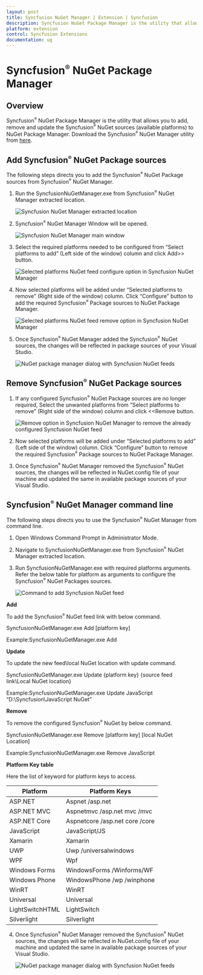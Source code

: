 ```yaml
---
layout: post
title: Syncfusion NuGet Manager | Extension | Syncfusion
description: Syncfusion NuGet Package Manager is the utility that allows you to add, remove and update the Syncfusion NuGet sources (available platforms) to NuGet Package Manager
platform: extension
control: Syncfusion Extensions
documentation: ug
---
```


# Syncfusion<sup style="font-size:70%">&reg;</sup> NuGet Package Manager

## Overview

Syncfusion<sup style="font-size:70%">&reg;</sup> NuGet Package Manager is the utility that allows you to add, remove and update the Syncfusion<sup style="font-size:70%">&reg;</sup> NuGet sources (available platforms) to NuGet Package Manager. Download the Syncfusion<sup style="font-size:70%">&reg;</sup> NuGet Manager utility from [here](http://www.syncfusion.com/downloads/support/directtrac/general/ze/SyncfusionNuGetManager-2143130196).

## Add Syncfusion<sup style="font-size:70%">&reg;</sup> NuGet Package sources 

The following steps directs you to add the Syncfusion<sup style="font-size:70%">&reg;</sup> NuGet Package sources from Syncfusion<sup style="font-size:70%">&reg;</sup> NuGet Manager. 

1. Run the SyncfusionNuGetManager.exe from Syncfusion<sup style="font-size:70%">&reg;</sup> NuGet Manager extracted location. 

   ![Syncfusion NuGet Manager extracted location](SyncfusionNuGetManager_images/SyncfusionNuGetManager-img1.png)

2. Syncfusion<sup style="font-size:70%">&reg;</sup> NuGet Manager Window will be opened.

   ![Syncfusion NuGet Manager main window](SyncfusionNuGetManager_images/SyncfusionNuGetManager-img2.png)

3. Select the required platforms needed to be configured from “Select platforms to add” (Left side of the window) column and click Add>> button.

   ![Selected platforms NuGet feed configure option in Syncfusion NuGet Manager](SyncfusionNuGetManager_images/SyncfusionNuGetManager-img3.png)

4. Now selected platforms will be added under “Selected platforms to remove” (Right side of the window) column. Click “Configure” button to add the required Syncfusion<sup style="font-size:70%">&reg;</sup> Package sources to NuGet Package Manager.

   ![Selected platforms NuGet feed remove option in Syncfusion NuGet Manager](SyncfusionNuGetManager_images/SyncfusionNuGetManager-img4.png)

5. Once Syncfusion<sup style="font-size:70%">&reg;</sup> NuGet Manager added the Syncfusion<sup style="font-size:70%">&reg;</sup> NuGet sources, the changes will be reflected in package sources of your Visual Studio. 

   ![NuGet package manager dialog with Syncfusion NuGet feeds](SyncfusionNuGetManager_images/SyncfusionNuGetManager-img5.png)

## Remove Syncfusion<sup style="font-size:70%">&reg;</sup> NuGet Package sources 

1. If any configured Syncfusion<sup style="font-size:70%">&reg;</sup> NuGet Package sources are no longer required, Select the unwanted platforms from “Select platforms to remove” (Right side of the window) column and click <<Remove button. 

   ![Remove option in Syncfusion NuGet Manager to remove the already configured Syncfusion NuGet feed](SyncfusionNuGetManager_images/SyncfusionNuGetManager-img6.png)   

2. Now selected platforms will be added under “Selected platforms to add” (Left side of the window) column. Click “Configure” button to remove the required Syncfusion<sup style="font-size:70%">&reg;</sup> Package sources to NuGet Package Manager.

3. Once Syncfusion<sup style="font-size:70%">&reg;</sup> NuGet Manager removed the Syncfusion<sup style="font-size:70%">&reg;</sup> NuGet sources, the changes will be reflected in NuGet.config file of your machine and updated the same in available package sources of your Visual Studio. 

## Syncfusion<sup style="font-size:70%">&reg;</sup> NuGet Manager command line

The following steps directs you to use the Syncfusion<sup style="font-size:70%">&reg;</sup> NuGet Manager from command line.

1. Open Windows Command Prompt in Administrator Mode.

2. Navigate to SyncfusionNuGetManager.exe from Syncfusion<sup style="font-size:70%">&reg;</sup> NuGet Manager extracted location.  

3. Run SyncfusionNuGetManager.exe with required platforms arguments. Refer the below table for platform as arguments to configure the Syncfusion<sup style="font-size:70%">&reg;</sup> NuGet Packages sources. 

   ![Command to add Syncfusion NuGet feed](SyncfusionNuGetManager_images/SyncfusionNuGetManager-img8.jpeg)

**Add**

To add the Syncfusion<sup style="font-size:70%">&reg;</sup> NuGet feed link with below command.

SyncfusionNuGetManager.exe Add [platform key]

Example:SyncfusionNuGetManager.exe Add

**Update**

To update the new feed\local NuGet location with update command.

SyncfusionNuGetManager.exe Update {platform key} {source feed link\Local NuGet location}

Example:SyncfusionNuGetManager.exe Update JavaScript “D:\Syncfusion\JavaScript NuGet”

**Remove**

To remove the configured Syncfusion<sup style="font-size:70%">&reg;</sup> NuGet by below command.

SyncfusionNuGetManager.exe Remove [platform  key] [local NuGet Location]

Example:SyncfusionNuGetManager.exe Remove JavaScript

**Platform Key table**

Here the list of keyword for platform keys to access. 

<table>
 <thead>
  <tr>
    <th>Platform</th>
    <th>Platform Keys</th>
  </tr>
 </thead>
 <tbody>
  <tr>
   <td>ASP.NET</td>
   <td>Aspnet /asp.net</td>
  </tr>
  <tr>
    <td>ASP.NET MVC</td>
    <td>Aspnetmvc /asp.net mvc /mvc</td>
  </tr>
  <tr>
    <td>ASP.NET Core</td>
    <td>Aspnetcore /asp.net core /core</td>
  </tr>
  <tr>
   <td>JavaScript</td>
   <td>JavaScript/JS</td>
  </tr>
  <tr>
    <td>Xamarin</td>
     <td>Xamarin</td>
  </tr>
  <tr>
   <td>UWP</td>
   <td>Uwp /universalwindows</td>
 </tr>
 <tr>
   <td>WPF<br/></td>
   <td>Wpf</td>
 </tr>
 <tr>
   <td>Windows Forms</td>
   <td>WindowsForms /Winforms/WF</td>
 </tr>
 <tr>
  <td>Windows Phone</td>
  <td>WindowsPhone /wp /winphone</td>
 </tr>
 <tr>
  <td>WinRT</td>
  <td>WinRT</td>
 </tr>
 <tr>
  <td>Universal</td>
  <td>Universal</td>
 </tr>
 <tr>
  <td>LightSwitchHTML</td>
  <td>LightSwitch</td>
 </tr>
 <tr>
  <td>Silverlight</td>
  <td>Silverlight</td>
 </tr>
 </tbody>
</table>

4. Once Syncfusion<sup style="font-size:70%">&reg;</sup> NuGet Manager removed the Syncfusion<sup style="font-size:70%">&reg;</sup> NuGet sources, the changes will be reflected in NuGet.config file of your machine and updated the same in available package sources of your Visual Studio. 

   ![NuGet package manager dialog with Syncfusion NuGet feeds](SyncfusionNuGetManager_images/SyncfusionNuGetManager-img5.png)

